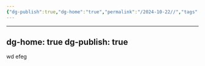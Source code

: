 ```yaml
---
{"dg-publish":true,"dg-home":"true","permalink":"/2024-10-22//","tags":["gardenEntry"],"dgPassFrontmatter":true}
---
```



---
dg-home: true
dg-publish: true
---
wd  efeg 